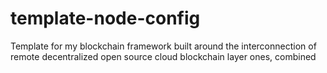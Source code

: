 # template-node-config
Template for my blockchain framework built around the interconnection of remote decentralized open source cloud blockchain layer ones, combined 
